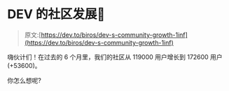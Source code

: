 # DEV 的社区发展🥳

> 原文:[https://dev.to/biros/dev-s-community-growth-1inf](https://dev.to/biros/dev-s-community-growth-1inf)

嗨伙计们！在过去的 6 个月里，我们的社区从 119000 用户增长到 172600 用户(+53600)。

你怎么想呢?